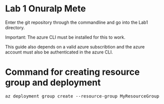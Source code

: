 # Lab 1 Onuralp Mete

Enter the git repository through the commandline and go into the Lab1 directory.

Important: The azure CLI must be installed for this to work.

This guide also depends on a valid azure subscribtion and the azure account must also be authenticated in the azure CLI.


# Command for creating resource group and deployment

<pre>
az deployment group create --resource-group MyResourceGroup --template-file azuredeploy.json --parameters azuredeploy.parameters.json
<pre>

